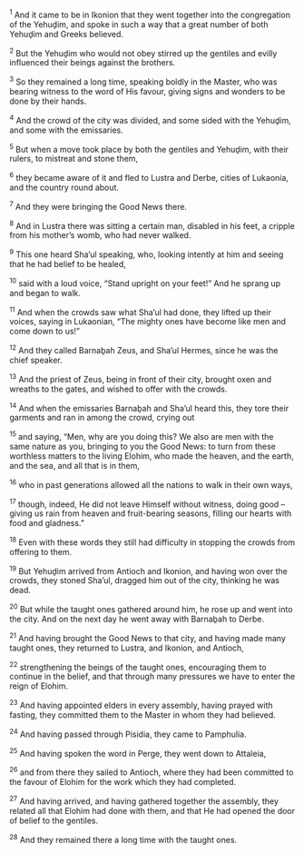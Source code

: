 <sup>1</sup> And it came to be in Ikonion that they went together into the congregation of the Yehuḏim, and spoke in such a way that a great number of both Yehuḏim and Greeks believed.

<sup>2</sup> But the Yehuḏim who would not obey stirred up the gentiles and evilly influenced their beings against the brothers.

<sup>3</sup> So they remained a long time, speaking boldly in the Master, who was bearing witness to the word of His favour, giving signs and wonders to be done by their hands.

<sup>4</sup> And the crowd of the city was divided, and some sided with the Yehuḏim, and some with the emissaries.

<sup>5</sup> But when a move took place by both the gentiles and Yehuḏim, with their rulers, to mistreat and stone them,

<sup>6</sup> they became aware of it and fled to Lustra and Derbe, cities of Lukaonia, and the country round about.

<sup>7</sup> And they were bringing the Good News there.

<sup>8</sup> And in Lustra there was sitting a certain man, disabled in his feet, a cripple from his mother’s womb, who had never walked.

<sup>9</sup> This one heard Sha’ul speaking, who, looking intently at him and seeing that he had belief to be healed,

<sup>10</sup> said with a loud voice, “Stand upright on your feet!” And he sprang up and began to walk.

<sup>11</sup> And when the crowds saw what Sha’ul had done, they lifted up their voices, saying in Lukaonian, “The mighty ones have become like men and come down to us!”

<sup>12</sup> And they called Barnaḇah Zeus, and Sha’ul Hermes, since he was the chief speaker.

<sup>13</sup> And the priest of Zeus, being in front of their city, brought oxen and wreaths to the gates, and wished to offer with the crowds.

<sup>14</sup> And when the emissaries Barnaḇah and Sha’ul heard this, they tore their garments and ran in among the crowd, crying out

<sup>15</sup> and saying, “Men, why are you doing this? We also are men with the same nature as you, bringing to you the Good News: to turn from these worthless matters to the living Elohim, who made the heaven, and the earth, and the sea, and all that is in them,

<sup>16</sup> who in past generations allowed all the nations to walk in their own ways,

<sup>17</sup> though, indeed, He did not leave Himself without witness, doing good – giving us rain from heaven and fruit-bearing seasons, filling our hearts with food and gladness.”

<sup>18</sup> Even with these words they still had difficulty in stopping the crowds from offering to them.

<sup>19</sup> But Yehuḏim arrived from Antioch and Ikonion, and having won over the crowds, they stoned Sha’ul, dragged him out of the city, thinking he was dead.

<sup>20</sup> But while the taught ones gathered around him, he rose up and went into the city. And on the next day he went away with Barnaḇah to Derbe.

<sup>21</sup> And having brought the Good News to that city, and having made many taught ones, they returned to Lustra, and Ikonion, and Antioch,

<sup>22</sup> strengthening the beings of the taught ones, encouraging them to continue in the belief, and that through many pressures we have to enter the reign of Elohim.

<sup>23</sup> And having appointed elders in every assembly, having prayed with fasting, they committed them to the Master in whom they had believed.

<sup>24</sup> And having passed through Pisidia, they came to Pamphulia.

<sup>25</sup> And having spoken the word in Perge, they went down to Attaleia,

<sup>26</sup> and from there they sailed to Antioch, where they had been committed to the favour of Elohim for the work which they had completed.

<sup>27</sup> And having arrived, and having gathered together the assembly, they related all that Elohim had done with them, and that He had opened the door of belief to the gentiles.

<sup>28</sup> And they remained there a long time with the taught ones.

